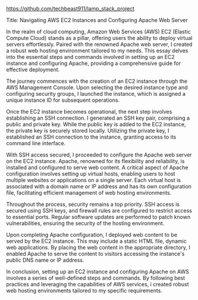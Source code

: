 https://github.com/techbeast911/lamp_stack_project

Title: Navigating AWS EC2 Instances and Configuring Apache Web Server

In the realm of cloud computing, Amazon Web Services (AWS) EC2 (Elastic Compute Cloud) stands as a pillar, offering users the ability to deploy virtual servers effortlessly. Paired with the renowned Apache web server, I created a robust web hosting environment tailored to my needs. This essay delves into the essential steps and commands involved in setting up an EC2 instance and configuring Apache, providing a comprehensive guide for effective deployment.

The journey commences with the creation of an EC2 instance through the AWS Management Console. Upon selecting the desired instance type and configuring security groups, I launched the instance, which is assigned a unique instance ID for subsequent operations.

Once the EC2 instance becomes operational, the next step involves establishing an SSH connection. I generated an SSH key pair, comprising a public and private key. While the public key is added to the EC2 instance, the private key is securely stored locally. Utilizing the private key, I established an SSH connection to the instance, granting access to its command line interface.

With SSH access secured, I proceeded to configure the Apache web server on the EC2 instance. Apache, renowned for its flexibility and reliability, is installed and configured to serve web content. A critical aspect of Apache configuration involves setting up virtual hosts, enabling users to host multiple websites or applications on a single server. Each virtual host is associated with a domain name or IP address and has its own configuration file, facilitating efficient management of web hosting environments.

Throughout the process, security remains a top priority. SSH access is secured using SSH keys, and firewall rules are configured to restrict access to essential ports. Regular software updates are performed to patch known vulnerabilities, ensuring the security of the hosting environment.

Upon completing Apache configuration, I deployed web content to be served by the EC2 instance. This may include a static HTML file, dynamic web applications. By placing the web content in the appropriate directory, I enabled Apache to serve the content to visitors accessing the instance's public DNS name or IP address.

In conclusion, setting up an EC2 instance and configuring Apache on AWS involves a series of well-defined steps and commands. By following best practices and leveraging the capabilities of AWS services, i created robust web hosting environments tailored to my specific requirements.
